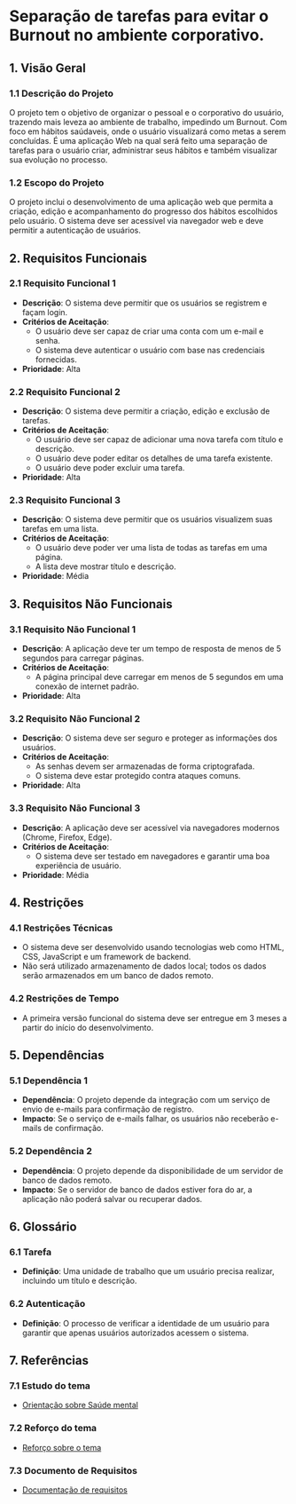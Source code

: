 # Separação de tarefas para evitar o Burnout no ambiente corporativo.

## 1. Visão Geral

### 1.1 Descrição do Projeto
O projeto tem o objetivo de organizar o pessoal e o corporativo do usuário, trazendo mais leveza ao ambiente de trabalho, impedindo um Burnout. Com foco em hábitos saúdaveis, onde o usuário visualizará como metas a serem concluídas. É uma aplicação Web na qual será feito uma separação de tarefas para o usuário criar, administrar seus hábitos e também visualizar sua evolução no processo.

### 1.2 Escopo do Projeto
O projeto inclui o desenvolvimento de uma aplicação web que permita a criação, edição e acompanhamento do progresso dos hábitos escolhidos pelo usuário. O sistema deve ser acessível via navegador web e deve permitir a autenticação de usuários.

## 2. Requisitos Funcionais

### 2.1 Requisito Funcional 1
- **Descrição**: O sistema deve permitir que os usuários se registrem e façam login.
- **Critérios de Aceitação**: 
  - O usuário deve ser capaz de criar uma conta com um e-mail e senha.
  - O sistema deve autenticar o usuário com base nas credenciais fornecidas.
- **Prioridade**: Alta

### 2.2 Requisito Funcional 2
- **Descrição**: O sistema deve permitir a criação, edição e exclusão de tarefas.
- **Critérios de Aceitação**:
  - O usuário deve ser capaz de adicionar uma nova tarefa com título e descrição.
  - O usuário deve poder editar os detalhes de uma tarefa existente.
  - O usuário deve poder excluir uma tarefa.
- **Prioridade**: Alta

### 2.3 Requisito Funcional 3
- **Descrição**: O sistema deve permitir que os usuários visualizem suas tarefas em uma lista.
- **Critérios de Aceitação**:
  - O usuário deve poder ver uma lista de todas as tarefas em uma página.
  - A lista deve mostrar título e descrição.
- **Prioridade**: Média

## 3. Requisitos Não Funcionais

### 3.1 Requisito Não Funcional 1
- **Descrição**: A aplicação deve ter um tempo de resposta de menos de 5 segundos para carregar páginas.
- **Critérios de Aceitação**: 
  - A página principal deve carregar em menos de 5 segundos em uma conexão de internet padrão.
- **Prioridade**: Alta

### 3.2 Requisito Não Funcional 2
- **Descrição**: O sistema deve ser seguro e proteger as informações dos usuários.
- **Critérios de Aceitação**:
  - As senhas devem ser armazenadas de forma criptografada.
  - O sistema deve estar protegido contra ataques comuns.
- **Prioridade**: Alta

### 3.3 Requisito Não Funcional 3
- **Descrição**: A aplicação deve ser acessível via navegadores modernos (Chrome, Firefox, Edge).
- **Critérios de Aceitação**:
  - O sistema deve ser testado em navegadores e garantir uma boa experiência de usuário.
- **Prioridade**: Média

## 4. Restrições

### 4.1 Restrições Técnicas
- O sistema deve ser desenvolvido usando tecnologias web como HTML, CSS, JavaScript e um framework de backend.
- Não será utilizado armazenamento de dados local; todos os dados serão armazenados em um banco de dados remoto.

### 4.2 Restrições de Tempo
- A primeira versão funcional do sistema deve ser entregue em 3 meses a partir do início do desenvolvimento.

## 5. Dependências

### 5.1 Dependência 1
- **Dependência**: O projeto depende da integração com um serviço de envio de e-mails para confirmação de registro.
- **Impacto**: Se o serviço de e-mails falhar, os usuários não receberão e-mails de confirmação.

### 5.2 Dependência 2
- **Dependência**: O projeto depende da disponibilidade de um servidor de banco de dados remoto.
- **Impacto**: Se o servidor de banco de dados estiver fora do ar, a aplicação não poderá salvar ou recuperar dados.

## 6. Glossário

### 6.1 Tarefa
- **Definição**: Uma unidade de trabalho que um usuário precisa realizar, incluindo um título e descrição.

### 6.2 Autenticação
- **Definição**: O processo de verificar a identidade de um usuário para garantir que apenas usuários autorizados acessem o sistema.

## 7. Referências

### 7.1 Estudo do tema
- [Orientação sobre Saúde mental](https://www.unimed.coop.br/viver-bem/saude-em-pauta/)

### 7.2 Reforço do tema
- [Reforço sobre o tema](http://gov.br/ebserh/pt-br/comunicacao/noticias/a-importancia-do-cuidado-com-a-saude-mental-no-)

### 7.3 Documento de Requisitos
- [Documentação de requisitos](https://afonsolelis.github.io/backend/1_analise_requisitos_viabilidade/)

